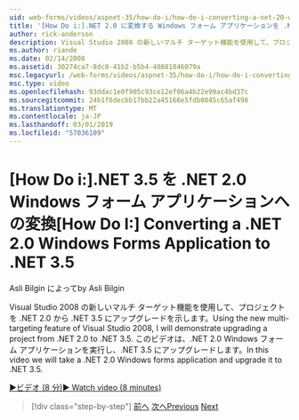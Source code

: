 ```yaml
---
uid: web-forms/videos/aspnet-35/how-do-i/how-do-i-converting-a-net-20-windows-forms-application-to-net-35
title: '[How Do i:].NET 2.0 に変換する Windows フォーム アプリケーションを .NET 3.5 |Microsoft Docs'
author: rick-anderson
description: Visual Studio 2008 の新しいマルチ ターゲット機能を使用して、プロジェクトを .NET 2.0 から .NET 3.5 にアップグレードを示します。 このビデオでは実行が、.
ms.author: riande
ms.date: 02/14/2008
ms.assetid: 30274ca7-8dc8-41b2-b5b4-40881046079a
msc.legacyurl: /web-forms/videos/aspnet-35/how-do-i/how-do-i-converting-a-net-20-windows-forms-application-to-net-35
msc.type: video
ms.openlocfilehash: 93ddac1e0f905c93ce12ef06a4b22e99ac4bd37c
ms.sourcegitcommit: 24b1f6decbb17bb22a45166e5fdb0845c65af498
ms.translationtype: MT
ms.contentlocale: ja-JP
ms.lasthandoff: 03/01/2019
ms.locfileid: "57036109"
---
```

<a name="how-do-i-converting-a-net-20-windows-forms-application-to-net-35"></a><span data-ttu-id="74353-104">[How Do i:].NET 3.5 を .NET 2.0 Windows フォーム アプリケーションへの変換</span><span class="sxs-lookup"><span data-stu-id="74353-104">[How Do I:] Converting a .NET 2.0 Windows Forms Application to .NET 3.5</span></span>
====================
<span data-ttu-id="74353-105">Asli Bilgin によって</span><span class="sxs-lookup"><span data-stu-id="74353-105">by Asli Bilgin</span></span>

<span data-ttu-id="74353-106">Visual Studio 2008 の新しいマルチ ターゲット機能を使用して、プロジェクトを .NET 2.0 から .NET 3.5 にアップグレードを示します。</span><span class="sxs-lookup"><span data-stu-id="74353-106">Using the new multi-targeting feature of Visual Studio 2008, I will demonstrate upgrading a project from .NET 2.0 to .NET 3.5.</span></span> <span data-ttu-id="74353-107">このビデオは、.NET 2.0 Windows フォーム アプリケーションを実行し、.NET 3.5 にアップグレードします。</span><span class="sxs-lookup"><span data-stu-id="74353-107">In this video we will take a .NET 2.0 Windows forms application and upgrade it to .NET 3.5.</span></span>

[<span data-ttu-id="74353-108">&#9654;ビデオ (8 分)</span><span class="sxs-lookup"><span data-stu-id="74353-108">&#9654; Watch video (8 minutes)</span></span>](https://channel9.msdn.com/Blogs/ASP-NET-Site-Videos/how-do-i-converting-a-net-20-windows-forms-application-to-net-35)

> [!div class="step-by-step"]
> <span data-ttu-id="74353-109">[前へ](how-do-i-advance-cascading-style-sheet-features-and-management.md)
> [次へ](how-do-i-get-started-with-the-entity-framework.md)</span><span class="sxs-lookup"><span data-stu-id="74353-109">[Previous](how-do-i-advance-cascading-style-sheet-features-and-management.md)
[Next](how-do-i-get-started-with-the-entity-framework.md)</span></span>
